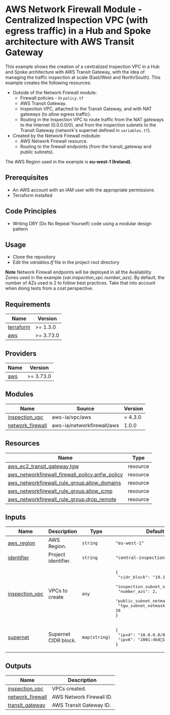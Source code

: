 <!-- BEGIN_TF_DOCS -->
# AWS Network Firewall Module - Centralized Inspection VPC (with egress traffic) in a Hub and Spoke architecture with AWS Transit Gateway

This example shows the creation of a centralized Inspection VPC in a Hub and Spoke architecture with AWS Transit Gateway, with the idea of managing the traffic inspection at scale (East/West and North/South). This example creates the following resources:

* Outside of the Network Firewall module:
  * Firewall policies - in `policy.tf`
  * AWS Transit Gateway.
  * Inspection VPC, attached to the Transit Gateway, and with NAT gateways (to allow egress traffic).
  * Routing in the Inspection VPC to route traffic from the NAT gateways to the Internet (0.0.0.0/0), and from the inspection subnets to the Transit Gateway (network's supernet defined in `variables.tf`).
* Created by the Network Firewall mdodule:
  * AWS Network Firewall resource.
  * Routing to the firewall endpoints (from the transit\_gateway and public subnets).

The AWS Region used in the example is **eu-west-1 (Ireland)**.

## Prerequisites

* An AWS account with an IAM user with the appropriate permissions
* Terraform installed

## Code Principles

* Writing DRY (Do No Repeat Yourself) code using a modular design pattern

## Usage

* Clone the repository
* Edit the *variables.tf* file in the project root directory

**Note** Network Firewall endpoints will be deployed in all the Availability Zones used in the example (*var.inspection\_vpc.number\_azs*). By default, the number of AZs used is 2 to follow best practices. Take that into account when doing tests from a cost perspective.

## Requirements

| Name | Version |
|------|---------|
| <a name="requirement_terraform"></a> [terraform](#requirement\_terraform) | >= 1.3.0 |
| <a name="requirement_aws"></a> [aws](#requirement\_aws) | >= 3.73.0 |

## Providers

| Name | Version |
|------|---------|
| <a name="provider_aws"></a> [aws](#provider\_aws) | >= 3.73.0 |

## Modules

| Name | Source | Version |
|------|--------|---------|
| <a name="module_inspection_vpc"></a> [inspection\_vpc](#module\_inspection\_vpc) | aws-ia/vpc/aws | = 4.3.0 |
| <a name="module_network_firewall"></a> [network\_firewall](#module\_network\_firewall) | aws-ia/networkfirewall/aws | 1.0.0 |

## Resources

| Name | Type |
|------|------|
| [aws_ec2_transit_gateway.tgw](https://registry.terraform.io/providers/hashicorp/aws/latest/docs/resources/ec2_transit_gateway) | resource |
| [aws_networkfirewall_firewall_policy.anfw_policy](https://registry.terraform.io/providers/hashicorp/aws/latest/docs/resources/networkfirewall_firewall_policy) | resource |
| [aws_networkfirewall_rule_group.allow_domains](https://registry.terraform.io/providers/hashicorp/aws/latest/docs/resources/networkfirewall_rule_group) | resource |
| [aws_networkfirewall_rule_group.allow_icmp](https://registry.terraform.io/providers/hashicorp/aws/latest/docs/resources/networkfirewall_rule_group) | resource |
| [aws_networkfirewall_rule_group.drop_remote](https://registry.terraform.io/providers/hashicorp/aws/latest/docs/resources/networkfirewall_rule_group) | resource |

## Inputs

| Name | Description | Type | Default | Required |
|------|-------------|------|---------|:--------:|
| <a name="input_aws_region"></a> [aws\_region](#input\_aws\_region) | AWS Region. | `string` | `"eu-west-1"` | no |
| <a name="input_identifier"></a> [identifier](#input\_identifier) | Project identifier. | `string` | `"central-inspection-egress"` | no |
| <a name="input_inspection_vpc"></a> [inspection\_vpc](#input\_inspection\_vpc) | VPCs to create | `any` | <pre>{<br>  "cidr_block": "10.129.0.0/16",<br>  "inspection_subnet_netmask": 28,<br>  "number_azs": 2,<br>  "public_subnet_netmask": 28,<br>  "tgw_subnet_netmask": 28<br>}</pre> | no |
| <a name="input_supernet"></a> [supernet](#input\_supernet) | Supernet CIDR block. | `map(string)` | <pre>{<br>  "ipv4": "10.0.0.0/8",<br>  "ipv6": "2001:db8:1234:1a00::/56"<br>}</pre> | no |

## Outputs

| Name | Description |
|------|-------------|
| <a name="output_inspection_vpc"></a> [inspection\_vpc](#output\_inspection\_vpc) | VPCs created. |
| <a name="output_network_firewall"></a> [network\_firewall](#output\_network\_firewall) | AWS Network Firewall ID. |
| <a name="output_transit_gateway"></a> [transit\_gateway](#output\_transit\_gateway) | AWS Transit Gateway ID. |
<!-- END_TF_DOCS -->